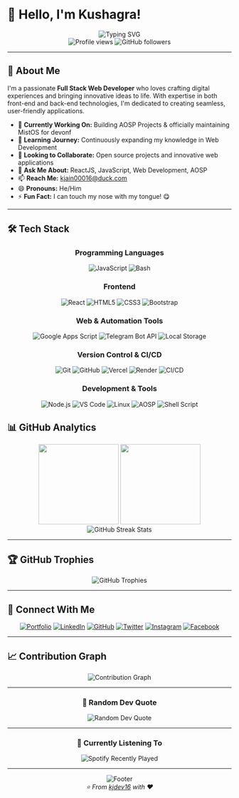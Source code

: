 # 👋 Hello, I'm Kushagra!

<div align="center">
  <img src="https://readme-typing-svg.herokuapp.com?font=Fira+Code&pause=1000&color=36BCF7&center=true&vCenter=true&width=435&lines=Full+Stack+Web+Developer;ReactJS+%26+JavaScript+Enthusiast;AOSP+Project+Maintainer;Always+Learning+New+Technologies" alt="Typing SVG" />
</div>

<div align="center">
  <img src="https://komarev.com/ghpvc/?username=kjdev16&label=Profile%20views&color=0e75b6&style=flat" alt="Profile views" />
  <img src="https://img.shields.io/github/followers/kjdev16?label=Followers&style=social" alt="GitHub followers" />
</div>

---

## 🚀 About Me

I'm a passionate **Full Stack Web Developer** who loves crafting digital experiences and bringing innovative ideas to life. With expertise in both front-end and back-end technologies, I'm dedicated to creating seamless, user-friendly applications.

- 🔭 **Currently Working On:** Building AOSP Projects & officially maintaining MistOS for devonf
- 🌱 **Learning Journey:** Continuously expanding my knowledge in Web Development
- 👯 **Looking to Collaborate:** Open source projects and innovative web applications
- 💬 **Ask Me About:** ReactJS, JavaScript, Web Development, AOSP
- 📫 **Reach Me:** kjain00016@duck.com
- 😄 **Pronouns:** He/Him
- ⚡ **Fun Fact:** I can touch my nose with my tongue! 😋

---

## 🛠️ Tech Stack

<div align="center">

### Programming Languages
![JavaScript](https://img.shields.io/badge/JavaScript-F7DF1E?style=for-the-badge&logo=javascript&logoColor=black)
![Bash](https://img.shields.io/badge/Bash-4EAA25?style=for-the-badge&logo=gnu-bash&logoColor=white)

### Frontend
![React](https://img.shields.io/badge/React-20232A?style=for-the-badge&logo=react&logoColor=61DAFB)
![HTML5](https://img.shields.io/badge/HTML5-E34F26?style=for-the-badge&logo=html5&logoColor=white)
![CSS3](https://img.shields.io/badge/CSS3-1572B6?style=for-the-badge&logo=css3&logoColor=white)
![Bootstrap](https://img.shields.io/badge/Bootstrap-563D7C?style=for-the-badge&logo=bootstrap&logoColor=white)

### Web & Automation Tools
![Google Apps Script](https://img.shields.io/badge/Google_Apps_Script-4285F4?style=for-the-badge&logo=google&logoColor=white)
![Telegram Bot API](https://img.shields.io/badge/Telegram_Bot_API-26A5E4?style=for-the-badge&logo=telegram&logoColor=white)
![Local Storage](https://img.shields.io/badge/Local_Storage-FF6B35?style=for-the-badge&logo=html5&logoColor=white)

### Version Control & CI/CD
![Git](https://img.shields.io/badge/Git-F05032?style=for-the-badge&logo=git&logoColor=white)
![GitHub](https://img.shields.io/badge/GitHub-100000?style=for-the-badge&logo=github&logoColor=white)
![Vercel](https://img.shields.io/badge/Vercel-000000?style=for-the-badge&logo=vercel&logoColor=white)
![Render](https://img.shields.io/badge/Render-46E3B7?style=for-the-badge&logo=render&logoColor=white)
![CI/CD](https://img.shields.io/badge/CI%2FCD-2088FF?style=for-the-badge&logo=github-actions&logoColor=white)

### Development & Tools
![Node.js](https://img.shields.io/badge/Node.js-43853D?style=for-the-badge&logo=node.js&logoColor=white)
![VS Code](https://img.shields.io/badge/VS_Code-007ACC?style=for-the-badge&logo=visual-studio-code&logoColor=white)
![Linux](https://img.shields.io/badge/Linux-FCC624?style=for-the-badge&logo=linux&logoColor=black)
![AOSP](https://img.shields.io/badge/AOSP-3DDC84?style=for-the-badge&logo=android&logoColor=white)
![Shell Script](https://img.shields.io/badge/Shell_Script-121011?style=for-the-badge&logo=gnu-bash&logoColor=white)

</div>

## 📊 GitHub Analytics

<div align="center">
  <img height="180em" src="https://github-readme-stats-eight-theta.vercel.app/api?username=kjdev16&show_icons=true&theme=nightowl&include_all_commits=true&count_private=true&border_radius=10"/>
  <img height="180em" src="https://github-readme-stats-eight-theta.vercel.app/api/top-langs/?username=kjdev16&layout=compact&langs_count=8&theme=nightowl&border_radius=10"/>
</div>

<div align="center">
  <img src="https://github-readme-streak-stats.herokuapp.com/?user=kjdev16&theme=nightowl&border_radius=10" alt="GitHub Streak Stats"/>
</div>

---

## 🏆 GitHub Trophies

<div align="center">
  <img src="https://github-profile-trophy.vercel.app/?username=kjdev16&theme=darkhub&no-frame=true&margin-w=15&margin-h=15&column=7" alt="GitHub Trophies"/>
</div>

---

## 🤝 Connect With Me

<div align="center">

[![Portfolio](https://img.shields.io/badge/Portfolio-FF5722?style=for-the-badge&logo=vercel&logoColor=white)](https://itskj.vercel.app)
[![LinkedIn](https://img.shields.io/badge/LinkedIn-0077B5?style=for-the-badge&logo=linkedin&logoColor=white)](https://www.linkedin.com/in/kushagrajain16/)
[![GitHub](https://img.shields.io/badge/GitHub-100000?style=for-the-badge&logo=github&logoColor=white)](https://github.com/kjdev16)
[![Twitter](https://img.shields.io/badge/Twitter-1DA1F2?style=for-the-badge&logo=twitter&logoColor=white)](https://twitter.com/kushagrajain_16)
[![Instagram](https://img.shields.io/badge/Instagram-E4405F?style=for-the-badge&logo=instagram&logoColor=white)](https://www.instagram.com/kushagrajain_16/)
[![Facebook](https://img.shields.io/badge/Facebook-1877F2?style=for-the-badge&logo=facebook&logoColor=white)](https://www.facebook.com/KushagraJ16)

</div>

---

## 📈 Contribution Graph

<div align="center">
  <img src="https://github-readme-activity-graph.vercel.app/graph?username=kjdev16&theme=react-dark&hide_border=true&area=true" alt="Contribution Graph"/>
</div>

---

<div align="center">
  <h3>💭 Random Dev Quote</h3>
  <img src="https://quotes-github-readme.vercel.app/api?type=horizontal&theme=dark" alt="Random Dev Quote"/>
</div>

---

<div align="center">
  <h3>🎵 Currently Listening To</h3>
  <img src="https://spotify-recently-played-readme.vercel.app/api?user=55v56yspwquhzfgc2ihstfilo&count=1&unique=true" alt="Spotify Recently Played"/>
</div>

---

<div align="center">
  <img src="https://capsule-render.vercel.app/api?type=waving&color=gradient&height=100&section=footer" alt="Footer"/>
</div>

<div align="center">
  <i>⭐️ From <a href="https://github.com/kjdev16">kjdev16</a> with ❤️</i>
</div>